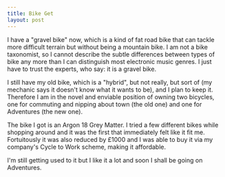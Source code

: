 ```yaml
---
title: Bike Get
layout: post
---
```


I have a "gravel bike" now, which is a kind of fat road bike that can tackle more difficult terrain but without being a mountain bike. I am not a bike taxonomist, so I cannot describe the subtle differences between types of bike any more than I can distinguish most electronic music genres. I just have to trust the experts, who say: it is a gravel bike.

I still have my old bike, which is a "hybrid", but not really, but sort of (my mechanic says it doesn't know what it wants to be), and I plan to keep it. Therefore I am in the novel and enviable position of owning two bicycles, one for commuting and nipping about town (the old one) and one for Adventures (the new one).

The bike I got is an Argon 18 Grey Matter. I tried a few different bikes while shopping around and it was the first that immediately felt like it fit me. Fortuitously it was also reduced by £1000 and I was able to buy it via my company's Cycle to Work scheme, making it affordable. 

I'm still getting used to it but I like it a lot and soon I shall be going on Adventures.